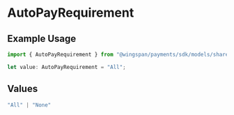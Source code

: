 # AutoPayRequirement

## Example Usage

```typescript
import { AutoPayRequirement } from "@wingspan/payments/sdk/models/shared";

let value: AutoPayRequirement = "All";
```

## Values

```typescript
"All" | "None"
```